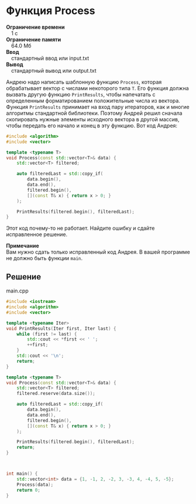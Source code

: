 # Функция Process  
**Ограничение времени**  
 1 с  
**Ограничение памяти**  
 64.0 Мб  
**Ввод**  
 стандартный ввод или input.txt  
**Вывод**  
 стандартный вывод или output.txt  

Андрею надо написать шаблонную функцию `Process`, которая обрабатывает вектор с числами некоторого типа `T`. Его функция должна вызвать другую функцию `PrintResults`, чтобы напечатать с определенным форматированием положительные числа из вектора. Функция `PrintResults` принимает на вход пару итераторов, как и многие алгоритмы стандартной библиотеки. Поэтому Андрей решил сначала скопировать нужные элементы исходного вектора в другой массив, чтобы передать его начало и конец в эту функцию. Вот код Андрея:

```cpp
#include <algorithm>
#include <vector>

template <typename T>
void Process(const std::vector<T>& data) {
    std::vector<T> filtered;

    auto filteredLast = std::copy_if(
        data.begin(),
        data.end(),
        filtered.begin(),
        [](const T& x) { return x > 0; }
    );

    PrintResults(filtered.begin(), filteredLast);
}
```

Этот код почему-то не работает. Найдите ошибку и сдайте исправленное решение.

**Примечание**  
Вам нужно сдать только исправленный код Андрея. В вашей программе не должно быть функции `main`.
## Решение

main.cpp
```cpp
#include <iostream>
#include <algorithm>
#include <vector>

template <typename Iter>
void PrintResults(Iter first, Iter last) {
    while (first != last) {
        std::cout << *first << ' ';
        ++first;
    }
    std::cout << '\n';
    return;
}

template <typename T>
void Process(const std::vector<T>& data) {
    std::vector<T> filtered;
    filtered.reserve(data.size());

    auto filteredLast = std::copy_if(
        data.begin(),
        data.end(),
        filtered.begin(),
        [](const T& x) { return x > 0; }
    );

    PrintResults(filtered.begin(), filteredLast);
    return;
}



int main() {
    std::vector<int> data = {1, -1, 2, -2, 3, -3, 4, -4, 5, -5};
    Process(data);
    return 0;
}
```
